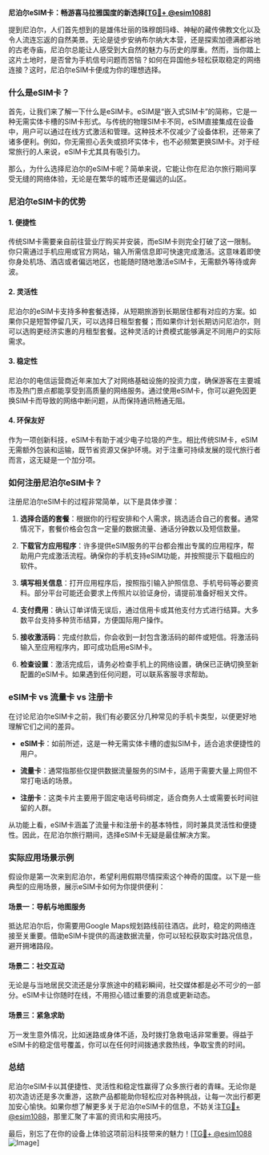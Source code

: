 **尼泊尔eSIM卡：畅游喜马拉雅国度的新选择[[TG💪+ @esim1088](https://t.me/s/esim1088)]**

提到尼泊尔，人们首先想到的是雄伟壮丽的珠穆朗玛峰、神秘的藏传佛教文化以及令人流连忘返的自然美景。无论是徒步安纳布尔纳大本营，还是探索加德满都谷地的古老寺庙，尼泊尔总能让人感受到大自然的魅力与历史的厚重。然而，当你踏上这片土地时，是否曾为手机信号问题而苦恼？如何在异国他乡轻松获取稳定的网络连接？这时，尼泊尔eSIM卡便成为你的理想选择。

### 什么是eSIM卡？

首先，让我们来了解一下什么是eSIM卡。eSIM是“嵌入式SIM卡”的简称，它是一种无需实体卡槽的SIM卡形式。与传统的物理SIM卡不同，eSIM直接集成在设备中，用户可以通过在线方式激活和管理。这种技术不仅减少了设备体积，还带来了诸多便利。例如，你无需担心丢失或损坏实体卡，也不必频繁更换SIM卡。对于经常旅行的人来说，eSIM卡尤其具有吸引力。

那么，为什么选择尼泊尔的eSIM卡呢？简单来说，它能让你在尼泊尔旅行期间享受无缝的网络体验，无论是在繁华的城市还是偏远的山区。

### 尼泊尔eSIM卡的优势

#### 1. **便捷性**
传统SIM卡需要亲自前往营业厅购买并安装，而eSIM卡则完全打破了这一限制。你只需通过手机应用或官方网站，输入所需信息即可快速完成激活。这意味着即使你身处机场、酒店或者偏远地区，也能随时随地激活eSIM卡，无需额外等待或奔波。

#### 2. **灵活性**
尼泊尔的eSIM卡支持多种套餐选择，从短期旅游到长期居住都有对应的方案。如果你只是短暂停留几天，可以选择日租型套餐；而如果你计划长期访问尼泊尔，则可以选购更经济实惠的月租型套餐。这种灵活的计费模式能够满足不同用户的实际需求。

#### 3. **稳定性**
尼泊尔的电信运营商近年来加大了对网络基础设施的投资力度，确保游客在主要城市及热门景点都能享受到高质量的网络服务。通过使用eSIM卡，你可以避免因更换SIM卡而导致的网络中断问题，从而保持通讯畅通无阻。

#### 4. **环保友好**
作为一项创新科技，eSIM卡有助于减少电子垃圾的产生。相比传统SIM卡，eSIM无需额外包装和运输，既节省资源又保护环境。对于注重可持续发展的现代旅行者而言，这无疑是一个加分项。

### 如何注册尼泊尔eSIM卡？

注册尼泊尔eSIM卡的过程非常简单，以下是具体步骤：

1. **选择合适的套餐**：根据你的行程安排和个人需求，挑选适合自己的套餐。通常情况下，套餐价格会包含一定量的数据流量、通话分钟数以及短信数量。
   
2. **下载官方应用程序**：许多提供eSIM服务的平台都会推出专属的应用程序，帮助用户完成激活流程。确保你的手机支持eSIM功能，并按照提示下载相应的软件。

3. **填写相关信息**：打开应用程序后，按照指引输入护照信息、手机号码等必要资料。部分平台可能还会要求上传照片以验证身份，请提前准备好相关文件。

4. **支付费用**：确认订单详情无误后，通过信用卡或其他支付方式进行结算。大多数平台支持多种货币结算，方便国际用户操作。

5. **接收激活码**：完成付款后，你会收到一封包含激活码的邮件或短信。将激活码输入至应用程序内，即可成功启用eSIM卡。

6. **检查设置**：激活完成后，请务必检查手机上的网络设置，确保已正确切换至新配置的eSIM卡。如果遇到任何问题，可以联系客服寻求帮助。

### eSIM卡 vs 流量卡 vs 注册卡

在讨论尼泊尔eSIM卡之前，我们有必要区分几种常见的手机卡类型，以便更好地理解它们之间的差异。

- **eSIM卡**：如前所述，这是一种无需实体卡槽的虚拟SIM卡，适合追求便捷性的用户。
  
- **流量卡**：通常指那些仅提供数据流量服务的SIM卡，适用于需要大量上网但不常打电话的场景。
  
- **注册卡**：这类卡片主要用于固定电话号码绑定，适合商务人士或需要长时间驻留的人群。

从功能上看，eSIM卡涵盖了流量卡和注册卡的基本特性，同时兼具灵活性和便捷性。因此，在尼泊尔旅行期间，选择eSIM卡无疑是最佳解决方案。

### 实际应用场景示例

假设你是第一次来到尼泊尔，希望利用假期尽情探索这个神奇的国度。以下是一些典型的应用场景，展示eSIM卡如何为你提供便利：

#### 场景一：导航与地图服务
抵达尼泊尔后，你需要用Google Maps规划路线前往酒店。此时，稳定的网络连接至关重要。借助eSIM卡提供的高速数据流量，你可以轻松获取实时路况信息，避开拥堵路段。

#### 场景二：社交互动
无论是与当地居民交流还是分享旅途中的精彩瞬间，社交媒体都是必不可少的一部分。eSIM卡让你随时在线，不用担心错过重要的消息或更新动态。

#### 场景三：紧急求助
万一发生意外情况，比如迷路或身体不适，及时拨打急救电话非常重要。得益于eSIM卡的稳定信号覆盖，你可以在任何时间拨通求救热线，争取宝贵的时间。

### 总结

尼泊尔eSIM卡以其便捷性、灵活性和稳定性赢得了众多旅行者的青睐。无论你是初次造访还是多次重游，这款产品都能助你轻松应对各种挑战，让每一次出行都更加安心愉快。如果你想了解更多关于尼泊尔eSIM卡的信息，不妨关注[TG💪+ @esim1088](https://t.me/s/esim1088)，那里汇聚了丰富的资讯和实用技巧。

最后，别忘了在你的设备上体验这项前沿科技带来的魅力！[[TG💪+ @esim1088](https://t.me/s/esim1088) ![Image](https://i.postimg.cc/4NQfJmqS/Snipaste-2025-05-13-00-14-12.png)]